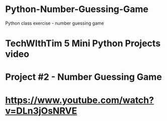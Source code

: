 # Python-Number-Guessing-Game
Python class exercise - number guessing game
# TechWIthTim 5 Mini Python Projects video
# Project #2 - Number Guessing Game
# https://www.youtube.com/watch?v=DLn3jOsNRVE
